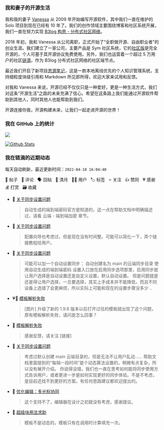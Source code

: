 ### 我和妻子的开源生活

我和我的妻子 [Vanessa](https://github.com/Vanessa219) 从 2009 年开始编写开源软件，其中我们一直在维护的 Solo 项目到现在已经有 10 年了。我们的创作领域主要围绕博客和社区系统开展，我们一直在努力实现 [B3log 构思 - 分布式社区网络](https://ld246.com/article/1546941897596)。

2018 年初，我和 Vanessa 从公司离职，正式开始了“全职做开源、自由职业者”的创业生涯。我们建立了一家公司，主要产品是 Sym 社区系统，它的[社区版](https://github.com/88250/symphony)是完全开源的，个人可基于其开源协议免费使用。另外，我们也运营着一个超过 5 万用户的社区[链滴](https://ld246.com)，作为 B3log 分布式社区网络的社区端节点。

最近我们开启了新项目[思源笔记](https://github.com/siyuan-note/siyuan)，这是一款本地离线优先的个人知识管理系统，支持细粒度块级引用和 Markdown 所见即所得，欢迎大家来试用和反馈。

对我和 Vanessa 来说，开源已经不仅仅只是一种爱好，更是一种生活方式，我们对这条“开源生活”之路的未来充满了信心。希望在这条路上我们能通过开源软件帮助到其他人，同时其他人也能帮助到我们。

开源连接你我，开源构建未来，让我们一起走进开源的世界！

### 我在 GitHub 上的统计

<a title="Hits" target="_blank" href="https://github.com/88250/88250"><img src="https://hits.b3log.org/88250/88250.svg"></a>

[![Github Stats](https://github-readme-stats.vercel.app/api?username=88250&theme=tokyonight&show_icons=true)](https://github.com/88250)

<!--events start -->

### 我在链滴的近期动态

每天自动刷新，最近更新时间：`2022-04-10 16:04:40`

📝 帖子 &nbsp; 💬 评论 &nbsp; 🗣 回帖 &nbsp; 🌙 清月 &nbsp; 👨‍💻 用户 &nbsp; 🏷️ 标签 &nbsp; ⭐️ 关注 &nbsp; 👍 赞同 &nbsp; 💗 感谢 &nbsp; 💰 打赏 &nbsp; 🗃 收藏

* 💬 [关于同步设置问题](https://ld246.com/article/1649556215581/comment/1649564411443#comments)

  > 自动生成的端到端密码官方是知道的，这一点在帮助文档中明确描述过，请看 云端 - 端到端加密 章节。
* 💬 [关于同步设置问题](https://ld246.com/article/1649556215581/comment/1649564177165#comments)

  > 配置向导也考虑过，但是现在没有时间整。可能可以简化一下，弄个链接教程给用户。
* 💬 [关于同步设置问题](https://ld246.com/article/1649556215581/comment/1649563881411#comments)

  > 可能可以加一个自动设置同步： 自动创建名为 main 的云端同步目录 使用自动生成的端到端密码 设置入口放在启用同步选项那里，启用同步就让用户选择是自动设置还是自定义设置，默认自动设置。 但是问题就是还是得让用户选择，一旦要选择，其实上手成本并不能降低，而且不同设备上选错了会更麻烦，所以实际上可能和现在的设置步骤没多少 ..
* 💗📝 [模板解析失败](https://ld246.com/article/1649561991658)

  > [图片] 升级了新的 1.9.8 版本以后打开过往的模板就出现了这个问题，原有模板解析失败，请问是怎么回事？
* 💬 [模板解析失败](https://ld246.com/article/1649561991658/comment/1649562171664#comments)

  > 感谢反馈，请关注 [链接]
* 💬 [关于同步设置问题](https://ld246.com/article/1649556215581/comment/1649562093885#comments)

  > 考虑过默认创建 main 云端目录的，但是无法不让用户乱动…… 帮助文档里面提到的“每隔一段时间”是个动态算法设置的，稍微有点复杂，所以没有展开介绍。 你说得没错，我们也一直在思考如何能将同步使用方式告诉用户，或者更进一步是如何实现更好的同步体验。不是不考虑，是目前还找不到更好的方案。有任何思路建议都欢迎提出的。
* 💬 [优化编辑：多光标协同](https://ld246.com/article/1649561597315/comment/1649561771604#comments)

  > 这个支持不了，编辑器在设计之初就没有考虑，感谢提议。
* 💬 [超级块用法求助](https://ld246.com/article/1649498807385/comment/1649560914759#comments)

  > 模板不是动态的，模板只有在调用时计算填充一次。


<!--events end -->
